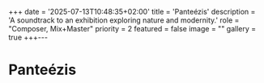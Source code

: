 +++
date = '2025-07-13T10:48:35+02:00'
title = 'Panteézis'
description = 'A soundtrack to an exhibition exploring nature and modernity.'
role = "Composer, Mix+Master"
priority = 2
featured = false
image = ""
gallery = true
+++---

# Panteézis



